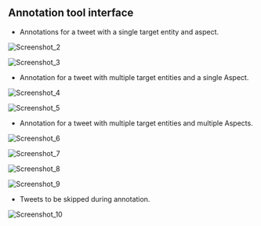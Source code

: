 ## Annotation tool interface

- Annotations for a tweet with a single target entity and aspect.

![Screenshot_2](https://user-images.githubusercontent.com/43681553/60771491-b540dc00-a0f1-11e9-83a4-d648820f36e3.png)

![Screenshot_3](https://user-images.githubusercontent.com/43681553/60771493-bb36bd00-a0f1-11e9-91e3-e063a142cd45.png)

- Annotation for a tweet with multiple target entities and a single Aspect.

![Screenshot_4](https://user-images.githubusercontent.com/43681553/60771499-c689e880-a0f1-11e9-81dd-6686c3b9a032.png)

![Screenshot_5](https://user-images.githubusercontent.com/43681553/60771501-d0135080-a0f1-11e9-8603-2b6a514ef252.png)

- Annotation for a tweet with multiple target entities and multiple Aspects.

![Screenshot_6](https://user-images.githubusercontent.com/43681553/60771503-d6093180-a0f1-11e9-92b7-11cbfc6617ac.png)

![Screenshot_7](https://user-images.githubusercontent.com/43681553/60771506-db667c00-a0f1-11e9-9f8c-74dfc685b53a.png)

![Screenshot_8](https://user-images.githubusercontent.com/43681553/60771509-e15c5d00-a0f1-11e9-94dc-6567dec73942.png)

![Screenshot_9](https://user-images.githubusercontent.com/43681553/60771514-e6b9a780-a0f1-11e9-8790-21d8a9cb4a49.png)

- Tweets to be skipped during annotation.

![Screenshot_10](https://user-images.githubusercontent.com/43681553/60771516-ec16f200-a0f1-11e9-8984-092f9047343b.png)


